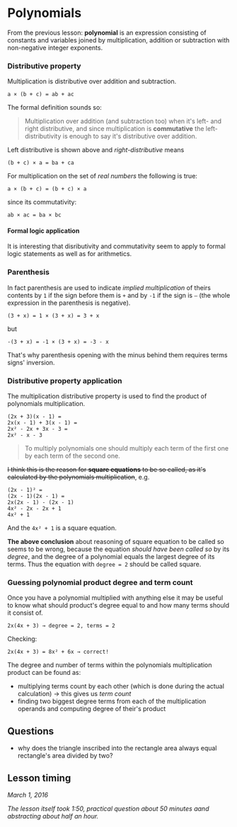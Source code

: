 # Polynomials
From the previous lesson: **polynomial** is an expression consisting of constants and variables joined by multiplication, addition or subtraction with non-negative integer exponents.

### Distributive property
Multiplication is distributive over addition and subtraction.

```
a × (b + c) = ab + ac
```

The formal definition sounds so:

> Multiplication over addition (and subtraction too) when it's left- and right distributive, and since multiplication is **commutative** the left-distributivity is enough to say it's distributive over addition.

Left distributive is shown above and *right-distributive* means

```
(b + c) × a = ba + ca
```

For multiplication on the set of *real numbers* the following is true:

```
a × (b + c) = (b + c) × a
```

since its commutativity:

```
ab × ac = ba × bc
```

#### Formal logic application

It is interesting that disributivity and commutativity seem to apply to formal logic statements as well as for arithmetics.

### Parenthesis

In fact parenthesis are used to indicate *implied multiplication* of theirs contents by `1` if the sign before them is `+` and by `-1` if the sign is `—` (the whole expression in the parenthesis is negative).

```
(3 + x) = 1 × (3 + x) = 3 + x
```

but

```
-(3 + x) = -1 × (3 + x) = -3 - x
```

That's why parenthesis opening with the minus behind them requires terms signs' inversion.

### Distributive property application
The multiplication distributive property is used to find the product of polynomials multiplication.

```
(2x + 3)(x - 1) =
2x(x - 1) + 3(x - 1) =
2x² - 2x + 3x - 3 =
2x² - x - 3
```

> To multiply polynomials one should multiply each term of the first one by each term of the second one.

~~I think this is the reason for **square equations** to be so called, as it's calculated by the polynomials multiplication~~, e.g.

```
(2x - 1)² =
(2x - 1)(2x - 1) =
2x(2x - 1) - (2x - 1)
4x² - 2x - 2x + 1
4x² + 1
```

And the `4x² + 1` is a square equation.

**The above conclusion** about reasoning of square equation to be called so seems to be wrong, because the equation *should have been called so* by its *degree*, and the degree of a polynomial equals the largest degree of its terms. Thus the equation with `degree = 2` should be called square.

### Guessing polynomial product degree and term count

Once you have a polynomial multiplied with anything else it may be useful to know what should product's degree equal to and how many terms should it consist of.

```
2x(4x + 3) → degree = 2, terms = 2
```

Checking:
```
2x(4x + 3) = 8x² + 6x → correct!
```

The degree and number of terms within the polynomials multiplication product can be found as:
* multiplying terms count by each other (which is done during the actual calculation) → this gives us *term count*
* finding two biggest degree terms from each of the multiplication operands and computing degree of their's product


## Questions
* why does the triangle inscribed into the rectangle area always equal rectangle's area divided by two?

## Lesson timing

*March 1, 2016*

*The lesson itself took 1:50, practical question about 50 minutes aand abstracting about half an hour.*